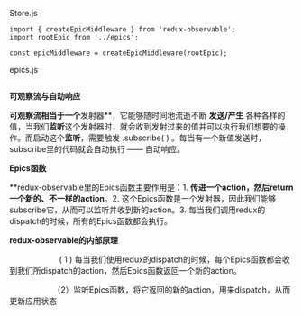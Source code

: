 Store.js

```
import { createEpicMiddleware } from 'redux-observable';
import rootEpic from '../epics';

const epicMiddleware = createEpicMiddleware(rootEpic);
```

epics.js


```

```



**可观察流与自动响应**

**可观察流相当于一个**发射器**，它能够随时间地流逝不断 **发送/产生** 各种各样的值，当我们**监听**这个发射器时，就会收到发射过来的值并可以执行我们想要的操作。而启动这个**监听**，需要触发 .subscribe( ) 。每当有一个新值发送时，subscribe里的代码就会自动执行 —— 自动响应。



**Epics函数**

**redux-observable里的Epics函数主要作用是：1. **传进一个action，然后return一个新的、不一样的action**。2. 这个Epics函数是一个发射器，因此我们能够subscribe它，从而可以监听并收到新的action。3. 每当我们调用redux的dispatch的时候，所有的Epics函数都会执行。



**redux-observable的内部原理**

　　　　　　 ( 1 ) 每当我们使用redux的dispatch的时候，每个Epics函数都会收到我们所dispatch的action，然后Epics函数返回一个新的action。

　　　　　　（2）监听Epics函数，将它返回的新的action，用来dispatch，从而更新应用状态